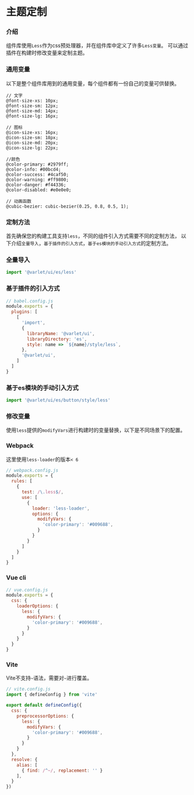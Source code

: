 # 主题定制

### 介绍
组件库使用`Less`作为css预处理器，并在组件库中定义了许多`Less变量`。
可以通过插件在构建时修改变量来定制主题。

### 通用变量
以下是整个组件库用到的通用变量，每个组件都有一份自己的变量可供替换。

```less
// 文字
@font-size-xs: 10px;
@font-size-sm: 12px;
@font-size-md: 14px;
@font-size-lg: 16px;

// 图标
@icon-size-xs: 16px;
@icon-size-sm: 18px;
@icon-size-md: 20px;
@icon-size-lg: 22px;

//颜色
@color-primary: #2979ff;
@color-info: #00bcd4;
@color-success: #4caf50;
@color-warning: #ff9800;
@color-danger: #f44336;
@color-disabled: #e0e0e0;

// 动画函数
@cubic-bezier: cubic-bezier(0.25, 0.8, 0.5, 1);
```

### 定制方法
首先确保您的构建工具支持`less`，不同的组件引入方式需要不同的定制方法，
以下介绍`全量导入`，`基于插件的引入方式`，`基于es模块的手动引入方式`的定制方法。

### 全量导入

```js
import '@varlet/ui/es/less'
```

### 基于插件的引入方式

```js
// babel.config.js
module.exports = {
  plugins: [
    [
      'import',
      {
        libraryName: '@varlet/ui',
        libraryDirectory: 'es',
        style: name => `${name}/style/less`,
      },
      '@varlet/ui',
    ]
  ]
}
```

### 基于es模块的手动引入方式

```js
import '@varlet/ui/es/button/style/less'
```

### 修改变量
使用`less`提供的`modifyVars`进行构建时的变量替换，以下是不同场景下的配置。

### Webpack
这里使用`less-loader`的版本`< 6`

```js
// webpack.config.js
module.exports = {
  rules: [
    {
      test: /\.less$/,
      use: [
        {
          loader: 'less-loader',
          options: {
            modifyVars: {
              'color-primary': '#009688',
            }
          }
        }
      ]
    }
  ]
}
```

### Vue cli
```js
// vue.config.js
module.exports = {
  css: {
    loaderOptions: {
      less: {
        modifyVars: {
          'color-primary': '#009688',
        }
      }
    }
  }
}
```

### Vite
Vite不支持`~`语法，需要对`~`进行覆盖。

```js
// vite.config.js
import { defineConfig } from 'vite'

export default defineConfig({
  css: {
    preprocessorOptions: {
      less: {
        modifyVars: {
          'color-primary': '#009688',
        }
      }
    }
  },
  resolve: {
    alias: [
      { find: /^~/, replacement: '' }
    ],
  }
})
```